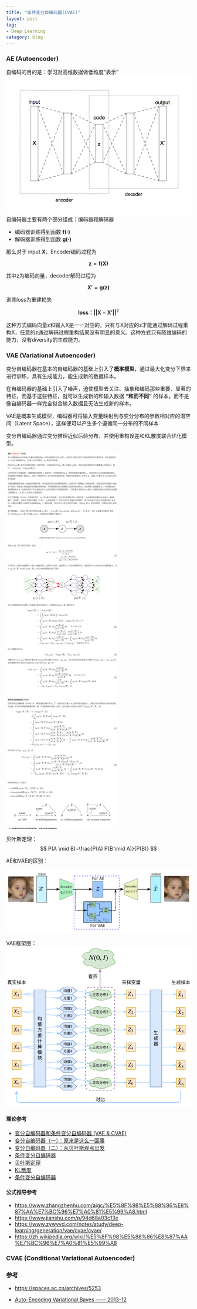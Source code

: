 ```yaml
---
title: "条件变分自编码器(CVAE)"
layout: post
tag:
- Deep Learning
category: blog
---
```


### AE (Autoencoder)

自编码的目的是：学习对高维数据做低维度“表示”
![alt text](CVAE_image.png)
自编码器主要有两个部分组成：编码器和解码器

- 编码器训练得到函数 $\boldsymbol{f(·)}$
- 解码器训练得到函数 $\boldsymbol{g(·)}$

那么对于 input $\boldsymbol{X}$，Encoder编码过程为

$$\boldsymbol{z = f(X)}$$

其中z为编码向量，decoder解码过程为

$$\boldsymbol{X' = g(z)}$$

训练loss为重建损失

$$\boldsymbol{loss：||X-X'||}^2$$

这种方式编码向量z和输入X是一一对应的，只有与X对应的z才能通过解码过程重构X，任意的z通过解码过程重构结果没有明显的意义。这种方式只有降维编码的能力，没有diversity的生成能力。

### VAE (Variational Autoencoder)

变分自编码器在基本的自编码器的基础上引入了**概率模型**，通过最大化变分下界来进行训练，具有生成能力，能生成新的数据样本。

在自编码器的基础上引入了噪声，迫使模型去关注、抽象和编码那些重要、显著的特征，而基于这些特征，就可以生成新的和输入数据 **“和而不同”** 的样本，而不是像自编码器一样完全拟合输入数据且无法生成新的样本。

VAE是概率生成模型，编码器可将输入变量映射到与变分分布的参数相对应的潜空间（Latent Space），这样便可以产生多个遵循同一分布的不同样本

变分自编码器通过变分推理近似后验分布，并使用重构误差和KL散度联合优化模型。

![alt text](image-3.png)

贝叶斯定理：
$$
P(A \mid B)=\frac{P(A) P(B \mid A)}{P(B)}
$$

AE和VAE的区别：

![alt text](image-1.png)

VAE框架图：
![alt text](CVAE_image_1.png)

#### 理论参考

- [变分自编码器和条件变分自编码器 (VAE & CVAE)](https://blog.csdn.net/qq_25602729/article/details/119980336)
- [变分自编码器（一）：原来是这么一回事](https://spaces.ac.cn/archives/5253)
- [变分自编码器（二）：从贝叶斯观点出发](https://spaces.ac.cn/archives/5343)
- [条件变分自编码器](https://chatgpt.com/c/e5825e80-d7ae-4795-9c44-7bd122746d1d)
- [贝叶斯定理](https://zh.wikipedia.org/wiki/%E8%B4%9D%E5%8F%B6%E6%96%AF%E5%AE%9A%E7%90%86)
- [KL散度](https://blog.csdn.net/smileyan9/article/details/114986479)
- [条件变分自编码器](https://zhuanlan.zhihu.com/p/389386601)

#### 公式推导参考

- https://www.zhangzhenhu.com/aigc/%E5%8F%98%E5%88%86%E8%87%AA%E7%BC%96%E7%A0%81%E5%99%A8.html
- https://www.jianshu.com/p/94d68a03c13e
- https://www.zywvvd.com/notes/study/deep-learning/generation/vae/cvae/cvae/
- https://zh.wikipedia.org/wiki/%E5%8F%98%E5%88%86%E8%87%AA%E7%BC%96%E7%A0%81%E5%99%A8

### CVAE (Conditional Variational Autoencoder)

### 参考

- https://spaces.ac.cn/archives/5253

- [Auto-Encoding Variational Bayes —— 2013-12](https://papers.cool/arxiv/1312.6114)